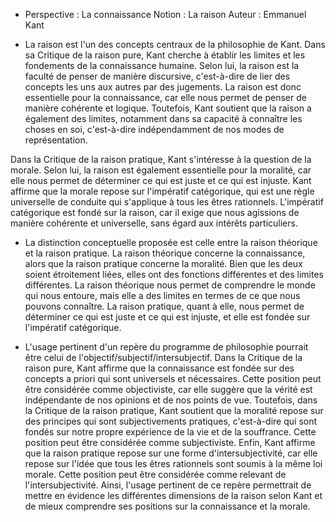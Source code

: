 - Perspective : La connaissance
Notion : La raison
Auteur : Emmanuel Kant

- La raison est l'un des concepts centraux de la philosophie de Kant. Dans sa Critique de la raison pure, Kant cherche à établir les limites et les fondements de la connaissance humaine. Selon lui, la raison est la faculté de penser de manière discursive, c'est-à-dire de lier des concepts les uns aux autres par des jugements. La raison est donc essentielle pour la connaissance, car elle nous permet de penser de manière cohérente et logique. Toutefois, Kant soutient que la raison a également des limites, notamment dans sa capacité à connaître les choses en soi, c'est-à-dire indépendamment de nos modes de représentation.

Dans la Critique de la raison pratique, Kant s'intéresse à la question de la morale. Selon lui, la raison est également essentielle pour la moralité, car elle nous permet de déterminer ce qui est juste et ce qui est injuste. Kant affirme que la morale repose sur l'impératif catégorique, qui est une règle universelle de conduite qui s'applique à tous les êtres rationnels. L'impératif catégorique est fondé sur la raison, car il exige que nous agissions de manière cohérente et universelle, sans égard aux intérêts particuliers.

- La distinction conceptuelle proposée est celle entre la raison théorique et la raison pratique. La raison théorique concerne la connaissance, alors que la raison pratique concerne la moralité. Bien que les deux soient étroitement liées, elles ont des fonctions différentes et des limites différentes. La raison théorique nous permet de comprendre le monde qui nous entoure, mais elle a des limites en termes de ce que nous pouvons connaître. La raison pratique, quant à elle, nous permet de déterminer ce qui est juste et ce qui est injuste, et elle est fondée sur l'impératif catégorique.

- L'usage pertinent d'un repère du programme de philosophie pourrait être celui de l'objectif/subjectif/intersubjectif. Dans la Critique de la raison pure, Kant affirme que la connaissance est fondée sur des concepts a priori qui sont universels et nécessaires. Cette position peut être considérée comme objectiviste, car elle suggère que la vérité est indépendante de nos opinions et de nos points de vue. Toutefois, dans la Critique de la raison pratique, Kant soutient que la moralité repose sur des principes qui sont subjectivements pratiques, c'est-à-dire qui sont fondés sur notre propre expérience de la vie et de la souffrance. Cette position peut être considérée comme subjectiviste. Enfin, Kant affirme que la raison pratique repose sur une forme d'intersubjectivité, car elle repose sur l'idée que tous les êtres rationnels sont soumis à la même loi morale. Cette position peut être considérée comme relevant de l'intersubjectivité. Ainsi, l'usage pertinent de ce repère permettrait de mettre en évidence les différentes dimensions de la raison selon Kant et de mieux comprendre ses positions sur la connaissance et la morale.
